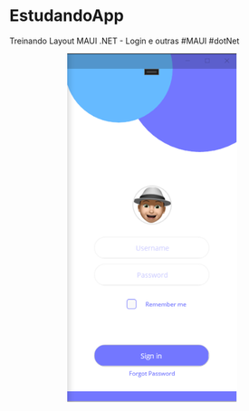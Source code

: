 # EstudandoApp
Treinando Layout MAUI .NET - Login e outras
#MAUI
#dotNet

<p align="center">
  <img width="300" height:"900" src="login1.png">
</p>
